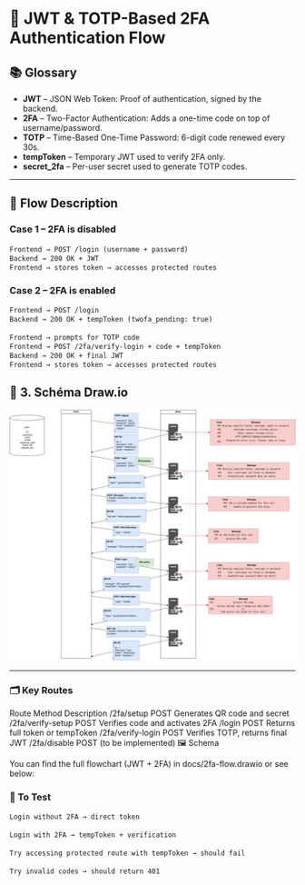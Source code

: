 # 🔐 JWT & TOTP-Based 2FA Authentication Flow

## 📚 Glossary

- **JWT** – JSON Web Token: Proof of authentication, signed by the backend.
- **2FA** – Two-Factor Authentication: Adds a one-time code on top of username/password.
- **TOTP** – Time-Based One-Time Password: 6-digit code renewed every 30s.
- **tempToken** – Temporary JWT used to verify 2FA only.
- **secret_2fa** – Per-user secret used to generate TOTP codes.

---

## 🔄 Flow Description

### Case 1 – 2FA is disabled

```text
Frontend → POST /login (username + password)
Backend → 200 OK + JWT
Frontend → stores token → accesses protected routes
```

### Case 2 – 2FA is enabled

```text
Frontend → POST /login
Backend → 200 OK + tempToken (twofa_pending: true)

Frontend → prompts for TOTP code
Frontend → POST /2fa/verify-login + code + tempToken
Backend → 200 OK + final JWT
Frontend → stores token → accesses protected routes
```
## 🧠 3. Schéma Draw.io

![2FA Flow](./2fa-flow.png)

---

### 🗂️ Key Routes
Route	Method	Description
/2fa/setup	POST	Generates QR code and secret
/2fa/verify-setup	POST	Verifies code and activates 2FA
/login	POST	Returns full token or tempToken
/2fa/verify-login	POST	Verifies TOTP, returns final JWT
/2fa/disable	POST	(to be implemented)
🖼️ Schema

You can find the full flowchart (JWT + 2FA) in docs/2fa-flow.drawio or see below:

### 🧪 To Test

    Login without 2FA → direct token

    Login with 2FA → tempToken + verification

    Try accessing protected route with tempToken → should fail

    Try invalid codes → should return 401


